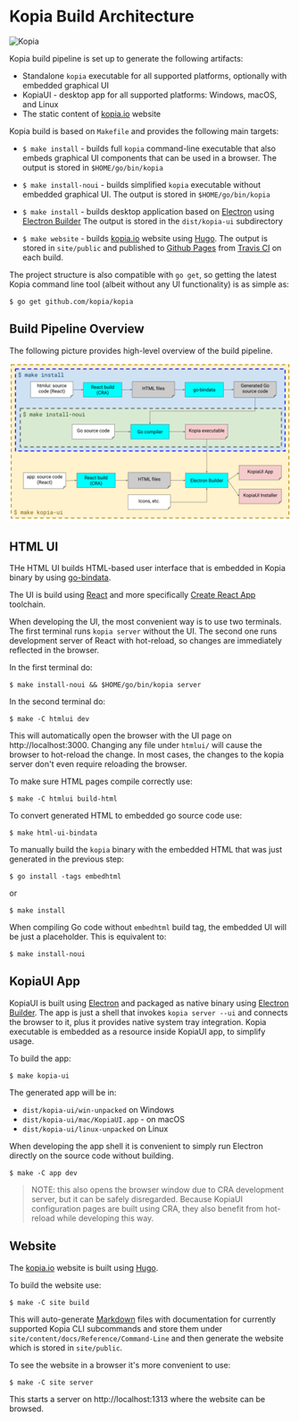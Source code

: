 # Kopia Build Architecture

![Kopia](icons/kopia.svg)

Kopia build pipeline is set up to generate the following artifacts:

* Standalone `kopia` executable for all supported platforms, optionally with embedded graphical UI
* KopiaUI - desktop app for all supported platforms: Windows, macOS, and Linux
* The static content of [kopia.io](https://kopia.io) website

Kopia build is based on `Makefile` and provides the following main targets:

* `$ make install` - builds full `kopia` command-line executable that also embeds graphical UI components that can be used in a browser. The output is stored in `$HOME/go/bin/kopia`

* `$ make install-noui` - builds simplified `kopia` executable without embedded graphical UI. The output is stored in `$HOME/go/bin/kopia`

* `$ make install` - builds desktop application based on [Electron](https://electronjs.org) using [Electron Builder](https://electron.build) The output is stored in the `dist/kopia-ui` subdirectory

* `$ make website` - builds [kopia.io](https://kopia.io) website using [Hugo](https://gohugo.io). The output is stored in `site/public` and published to [Github Pages](https://github.com/kopia/kopia.github.io) from [Travis CI](https://travis-ci.org/kopia/kopia) on each build.

The project structure is also compatible with `go get`, so getting the latest Kopia command line tool (albeit without any UI functionality) is as simple as:

```
$ go get github.com/kopia/kopia
```

## Build Pipeline Overview

The following picture provides high-level overview of the build pipeline.

![Build Architecture](build_architecture.svg)

## HTML UI

THe HTML UI builds HTML-based user interface that is embedded in Kopia binary by using [go-bindata](github.com/go-bindata/go-bindata).

The UI is build using [React](https://reactjs.org) and more specifically [Create React App](https://reactjs.org/docs/create-a-new-react-app.html#create-react-app) toolchain.

When developing the UI, the most convenient way is to use two terminals. The first terminal runs `kopia server` without the UI. The second one runs development server of React with hot-reload, so changes are immediately reflected in the browser. 

In the first terminal do:

```shell
$ make install-noui && $HOME/go/bin/kopia server
```

In the second terminal do:

```shell
$ make -C htmlui dev
```

This will automatically open the browser with the UI page on http://localhost:3000. Changing any file under `htmlui/` will cause the browser to hot-reload the change. In most cases, the changes to the kopia server don't even require reloading the browser.

To make sure HTML pages compile correctly use:

```shell
$ make -C htmlui build-html
```

To convert generated HTML to embedded go source code use:

```shell
$ make html-ui-bindata
```

To manually build the `kopia` binary with the embedded HTML that was just generated in the previous step:

```shell
$ go install -tags embedhtml
```
or
```shell
$ make install
```

When compiling Go code without `embedhtml` build tag, the embedded UI will be just a placeholder. This is equivalent to:

```shell
$ make install-noui
```

## KopiaUI App

KopiaUI is built using [Electron](https://electronjs.org) and packaged as native binary using [Electron Builder](https://electron.build). The app is just a shell that invokes `kopia server --ui` and connects the browser to it, plus it provides native system tray integration. Kopia executable is embedded as a resource inside KopiaUI app, to simplify usage.

To build the app:

```shell
$ make kopia-ui
```

The generated app will be in:

* `dist/kopia-ui/win-unpacked` on Windows
* `dist/kopia-ui/mac/KopiaUI.app` - on macOS
* `dist/kopia-ui/linux-unpacked` on Linux

When developing the app shell it is convenient to simply run Electron directly on the source code without building.

```shell
$ make -C app dev
```

>NOTE: this also opens the browser window due to CRA development server, but it can be safely disregarded. Because KopiaUI configuration pages are built using CRA, they also benefit from hot-reload while developing this way.

## Website

The [kopia.io](https://kopia.io) website is built using [Hugo](https://gohugo.io).

To build the website use:

```shell
$ make -C site build
```

This will auto-generate [Markdown](https://en.wikipedia.org/wiki/Markdown) files with documentation for currently supported Kopia CLI subcommands and store them under `site/content/docs/Reference/Command-Line` and then generate the website which is stored in `site/public`.

To see the  website in a browser it's more convenient to use:

```shell
$ make -C site server
```

This starts a server on http://localhost:1313 where the website can be browsed.

